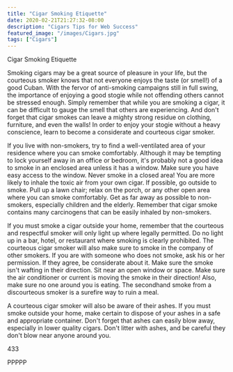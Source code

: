 ```yaml
---
title: "Cigar Smoking Etiquette"
date: 2020-02-21T21:27:32-08:00
description: "Cigars Tips for Web Success"
featured_image: "/images/Cigars.jpg"
tags: ["Cigars"]
---
```


Cigar Smoking Etiquette

Smoking cigars may be a great source of pleasure in your life, but the courteous smoker knows that not everyone enjoys the taste (or smell!) of a good Cuban.  With the fervor of anti-smoking campaigns still in full swing, the importance of enjoying a good stogie while not offending others cannot be stressed enough.  Simply remember that while you are smoking a cigar, it can be difficult to gauge the smell that others are experiencing.  And don't forget that cigar smokes can leave a mighty strong residue on clothing, furniture, and even the walls!  In order to enjoy your stogie without a heavy conscience, learn to become a considerate and courteous cigar smoker.

If you live with non-smokers, try to find a well-ventilated area of your residence where you can smoke comfortably.  Although it may be tempting to lock yourself away in an office or bedroom, it's probably not a good idea to smoke in an enclosed area unless it has a window.  Make sure you have easy access to the window.  Never smoke in a closed area!  You are more likely to inhale the toxic air from your own cigar.  If possible, go outside to smoke.  Pull up a lawn chair; relax on the porch, or any other open area where you can smoke comfortably.  Get as far away as possible to non-smokers, especially children and the elderly.  Remember that cigar smoke contains many carcinogens that can be easily inhaled by non-smokers. 

If you must smoke a cigar outside your home, remember that the courteous and respectful smoker will only light up where legally permitted.  Do no light up in a bar, hotel, or restaurant where smoking is clearly prohibited.  The courteous cigar smoker will also make sure to smoke in the company of other smokers.  If you are with someone who does not smoke, ask his or her permission.  If they agree, be considerate about it.  Make sure the smoke isn't wafting in their direction.  Sit near an open window or space.  Make sure the air conditioner or current is moving the smoke in their direction!  Also, make sure no one around you is eating.  The secondhand smoke from a discourteous smoker is a surefire way to ruin a meal.  

A courteous cigar smoker will also be aware of their ashes.  If you must smoke outside your home, make certain to dispose of your ashes in a safe and appropriate container.  Don't forget that ashes can easily blow away, especially in lower quality cigars.  Don't litter with ashes, and be careful they don't blow near anyone around you.  

433

PPPPP

